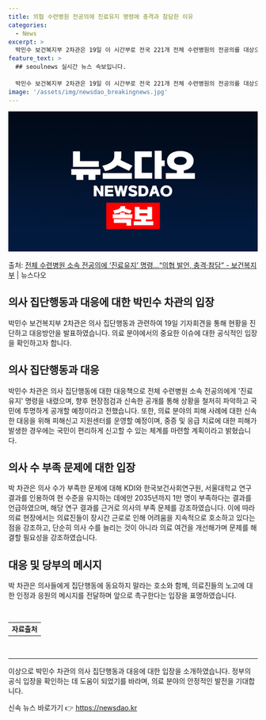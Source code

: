 ```yaml
---
title: 의협 수련병원 전공의에 진료유지 명령에 충격과 참담한 이유
categories:
  - News
excerpt: >
  박민수 보건복지부 2차관은 19일 이 시간부로 전국 221개 전체 수련병원의 전공의를 대상으로 진료유지명령을…
feature_text: >
  ## seoulnews 실시간 뉴스 속보입니다.

  박민수 보건복지부 2차관은 19일 이 시간부로 전국 221개 전체 수련병원의 전공의를 대상으로 진료유지명령을…
image: '/assets/img/newsdao_breakingnews.jpg'
---
```


![뉴스다오 속보](/assets/img/newsdao_breakingnews.jpg)

<p>출처: <a href="https://newsdao.kr/3169" rel="dofollow">전체 수련병원 소속 전공의에 ‘진료유지’ 명령…“의협 발언, 충격·참담” - 보건복지부</a> | 뉴스다오</p>

<h2>의사 집단행동과 대응에 대한 박민수 차관의 입장</h2>

<p data-ke-size="size16">박민수 보건복지부 2차관은 의사 집단행동과 관련하여 19일 기자회견을 통해 현황을 진단하고 대응방안을 발표하였습니다. 의료 분야에서의 중요한 이슈에 대한 공식적인 입장을 확인하고자 합니다.</p>

<h2 data-ke-size="size26">의사 집단행동과 대응</h2>

<p data-ke-size="size16">박민수 차관은 의사 집단행동에 대한 대응책으로 전체 수련병원 소속 전공의에게 '진료유지' 명령을 내렸으며, 향후 현장점검과 신속한 공개를 통해 상황을 철저히 파악하고 국민에 투명하게 공개할 예정이라고 전했습니다. 또한, 의료 분야의 피해 사례에 대한 신속한 대응을 위해 피해신고 지원센터를 운영할 예정이며, 중증 및 응급 치료에 대한 피해가 발생한 경우에는 국민이 편리하게 신고할 수 있는 체계를 마련할 계획이라고 밝혔습니다.</p>

<h2 data-ke-size="size26">의사 수 부족 문제에 대한 입장</h2>

<p data-ke-size="size16">박 차관은 의사 수가 부족한 문제에 대해 KDI와 한국보건사회연구원, 서울대학교 연구 결과를 인용하여 현 수준을 유지하는 데에만 2035년까지 1만 명이 부족하다는 결과를 언급하였으며, 해당 연구 결과를 근거로 의사의 부족 문제를 강조하였습니다. 이에 따라 의료 현장에서는 의료진들이 장시간 근로로 인해 어려움을 지속적으로 호소하고 있다는 점을 강조하고, 단순히 의사 수를 늘리는 것이 아니라 의료 여건을 개선해가며 문제를 해결할 필요성을 강조하였습니다.</p>

<h2 data-ke-size="size26">대응 및 당부의 메시지</h2>

<p data-ke-size="size16">박 차관은 의사들에게 집단행동에 동요하지 말라는 호소와 함께, 의료진들의 노고에 대한 인정과 응원의 메시지를 전달하며 앞으로 촉구한다는 입장을 표명하였습니다.</p>

<p data-ke-size="size16">&nbsp;</p>

<table>
  <tbody>
    <tr>
      <td style="text-align: center; height: 17px;"><b>자료출처</b></td>
    </tr>
  </tbody>
</table>

<p data-ke-size="size16">&nbsp;</p>

<hr>

<p data-ke-size="size16">이상으로 박민수 차관의 의사 집단행동과 대응에 대한 입장을 소개하였습니다. 정부의 공식 입장을 확인하는 데 도움이 되었기를 바라며, 의료 분야의 안정적인 발전을 기대합니다.</p>
 

신속 뉴스 바로가기 👉 <a href="https://newsdao.kr" rel="dofollow">https://newsdao.kr</a>



